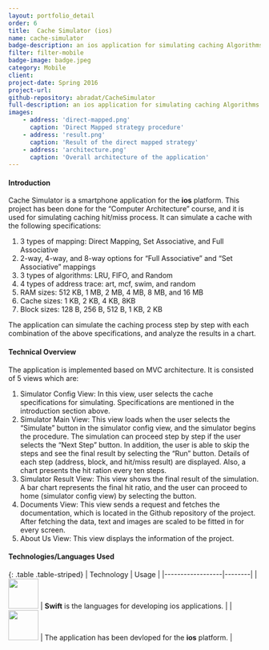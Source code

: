 ```yaml
---
layout: portfolio_detail
order: 6
title:  Cache Simulator (ios)
name: cache-simulator
badge-description: an ios application for simulating caching Algorithms in CPU
filter: filter-mobile
badge-image: badge.jpeg
category: Mobile
client:
project-date: Spring 2016
project-url:
github-repository: abradat/CacheSimulator
full-description: an ios application for simulating caching Algorithms in CPU
images:
    - address: 'direct-mapped.png'
      caption: 'Direct Mapped strategy procedure'
    - address: 'result.png'
      caption: 'Result of the direct mapped strategy'
    - address: 'architecture.png'
      caption: 'Overall architecture of the application'
---
```

#### Introduction
Cache Simulator is a smartphone application for the **ios** platform. This project has been done for the “Computer Architecture” course, and it is used for simulating caching hit/miss process. It can simulate a cache with the following specifications:
1. 3 types of mapping: Direct Mapping, Set Associative, and Full Associative
2. 2-way, 4-way, and 8-way options for “Full Associative” and “Set Associative” mappings
3. 3 types of algorithms: LRU, FIFO, and Random
4. 4 types of address trace: art, mcf, swim, and random
5. RAM sizes: 512 KB, 1 MB, 2 MB, 4 MB, 8 MB, and 16 MB
6. Cache sizes: 1 KB, 2 KB, 4 KB, 8KB
7. Block sizes: 128 B, 256 B, 512 B, 1 KB, 2 KB

The application can simulate the caching process step by step with each combination of the above specifications, and analyze the results in a chart.  

#### Technical Overview
The application is implemented based on MVC architecture. It is consisted of 5 views which are:
1. Simulator Config View: In this view, user selects the cache specifications for simulating. Specifications are mentioned in the introduction section above.
2. Simulator Main View: This view loads when the user selects the “Simulate” button in the simulator config view, and the simulator begins the procedure. The simulation can proceed step by step if the user selects the “Next Step” button. In addition, the user is able to skip the steps and see the final result by selecting the “Run” button. Details of each step (address, block, and hit/miss result) are displayed. Also, a chart presents the hit ration every ten steps.
3. Simulator Result View: This view shows the final result of the simulation. A bar chart represents the final hit ratio, and the user can proceed to home (simulator config view) by selecting the button.
4. Documents View: This view sends a request and fetches the documentation, which is located in the Github repository of the project. After fetching the data, text and images are scaled to be fitted in for every screen.
5. About Us View: This view displays the information of the project.

#### Technologies/Languages Used

{: .table .table-striped}
| Technology | Usage |
|------------------|--------|
| <img src="{{'/assets/img/portfolio/technologies/swift.png' | relative_url}}" width="60" height="60"> | **Swift** is the languages for developing ios applications. |
| <img src="/portfolio/assets/img/portfolio/technologies/ios.png" width="60" height="60"> | The application has been devloped for the **ios** platform. |
